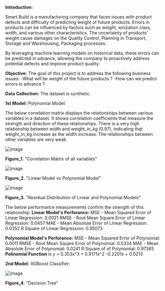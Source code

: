**Introduction:**

Smart Build is a manufacturing company that faces issues with product defects and difficulty of predicting weight of future products. Errors in products can be influenced by factors such as weight, ionization class, width, and various other characteristics.
The uncertainty of products’ weight cause damages on the Quality Control, Planning in Transport, Storage and Warehousing, Packaging processes.

By leveraging machine learning models on historical data, these errors can be predicted in advance, allowing the company to proactively address potential defects and improve product quality.

**Objective:** The goal of this project is to address the following business issues: -What will be weight of the future products ? -How can we predict errors in advance ? 

**Data Collection:** The dataset is synthetic.

**1st Model:** Polynomial Model:

The below correlation matrix displays the relationships between various variables in a dataset. It shows correlation coefficients that measure the strength and direction of these relationships. There is a very high relationship between width and weight_in_kg (0.97), indicating that weight_in_kg increase as the width increase. The relationships between other variables are very weak.

![image](https://github.com/user-attachments/assets/4e8b45ac-674a-4088-b8fd-6b826826d148)

**Figure_1.** "Correlation Matrix of all variables"

![image](https://github.com/user-attachments/assets/9ef67098-99e4-48aa-ade7-3d2600e25c07)

**Figure_2.** "Linear Model vs Polynomial Model"

![image](https://github.com/user-attachments/assets/1abcb9d0-5dff-4ba0-b1cb-cf9a9e8e99e4)

**Figure_3.** "Residual Distribution of Linear and Polynomial Models"

The below performance measurements confirm the strength of this relationship:
**Linear Model's Perforance:**
MSE - Mean Squared Error of Linear Regression: 0.0021
RMSE - Root Mean Square Error of Linear Regression: 0.0457
MAE - Mean Absolute Error of Linear Regression: 0.0352
R Square of Linear Regression: 0.95073

**Polynomial Model's Perforance:**
MSE - Mean Squared Error of Polynomial: 0.0011
RMSE - Root Mean Square Error of Polynomial: 0.0334
MAE - Mean Absolute Error of Polynomial: 0.0241
R Square of of Polynomial: 0.97365
**Polinomial Function** is y = 0.353x^3 + 0.9171x^2 -0.2201x + 0.0213

**2nd Model:** XGBoost Classifier:

![image](https://github.com/user-attachments/assets/225b3648-66fa-432d-8d97-926eb5a0b7d5)


**Figure_4.** "Decision Tree"










